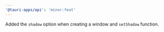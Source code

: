 ```yaml
---
'@tauri-apps/api': 'minor:feat'
---
```


Added the `shadow` option when creating a window and `setShadow` function.
